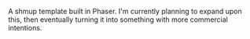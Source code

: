 A shmup template built in Phaser. I'm currently planning to expand upon this, then eventually turning it into something with more commercial intentions.